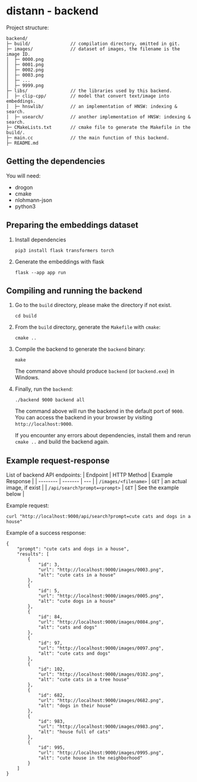 # distann - backend

Project structure:
```
backend/
├─ build/               // compilation directory, omitted in git.
├─ images/              // dataset of images, the filename is the image ID.
│  ├─ 0000.png
│  ├─ 0001.png
│  ├─ 0002.png
│  ├─ 0003.png
│  ├─ ...
│  ├─ 9999.png
├─ libs/                // the libraries used by this backend.
│  ├─ clip-cpp/         // model that convert text/image into embeddings.
│  ├─ hnswlib/          // an implementation of HNSW: indexing & search.
│  ├─ usearch/          // another implementation of HNSW: indexing & search.
├─ CMakeLists.txt       // cmake file to generate the Makefile in the build/.
├─ main.cc              // the main function of this backend.
├─ README.md
```

## Getting the dependencies
You will need:
- drogon
- cmake
- nlohmann-json
- python3

## Preparing the embeddings dataset
1. Install dependencies
   ```
   pip3 install flask transformers torch
   ```

2. Generate the embeddings with flask
   ```
   flask --app app run
   ```


## Compiling and running the backend
1. Go to the `build` directory, please make the directory if not exist.
   ```
   cd build
   ```
2. From the `build` directory, generate the `Makefile` with `cmake`:
   ```
   cmake ..
   ```
3. Compile the backend to generate the `backend` binary:
   ```
   make
   ```
   The command above should produce `backend` (or `backend.exe`) in Windows.
4. Finally, run the `backend`:
   ```
   ./backend 9000 backend all
   ```
   The command above will run the backend in the default port of `9000`.
   You can access the backend in your browser by visiting 
   `http://localhost:9000`.

   If you encounter any errors about dependencies, install them and rerun `cmake ..` and build the backend again.

## Example request-response

List of backend API endpoints:
| Endpoint                       | HTTP Method   | Example Response          |
| --------                       | -------       |  ---                      |
| `/images/<filename>`           | `GET`         | an actual image, if exist |
| `/api/search?prompt=<prompt>`  | `GET`         | See the example below     |


Example request:
```
curl "http://localhost:9000/api/search?prompt=cute cats and dogs in a house"
```
Example of a success response:
```
{
    "prompt": "cute cats and dogs in a house",
    "results": [
        {
            "id": 3,
            "url": "http://localhost:9000/images/0003.png",
            "alt": "cute cats in a house"
        },
        {
            "id": 5,
            "url": "http://localhost:9000/images/0005.png",
            "alt": "cute dogs in a house"
        },
        {
            "id": 84,
            "url": "http://localhost:9000/images/0084.png",
            "alt": "cats and dogs"
        },
        {
            "id": 97,
            "url": "http://localhost:9000/images/0097.png",
            "alt": "cute cats and dogs"
        },
        {
            "id": 102,
            "url": "http://localhost:9000/images/0102.png",
            "alt": "cute cats in a tree house"
        },
        {
            "id": 682,
            "url": "http://localhost:9000/images/0682.png",
            "alt": "dogs in their house"
        },
        {
            "id": 983,
            "url": "http://localhost:9000/images/0983.png",
            "alt": "house full of cats"
        },
        {
            "id": 995,
            "url": "http://localhost:9000/images/0995.png",
            "alt": "cute house in the neighborhood"
        }
    ]
}
```
